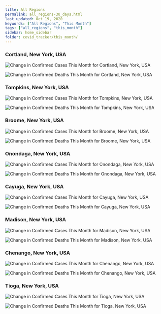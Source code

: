 ```yaml
---
title: All Regions
permalink: all_regions-30_days.html
last_updated: Oct 19, 2020
keywords: ["All Regions", "This Month"]
tags: ["all_regions", "this_month"]
sidebar: home_sidebar
folder: covid_tracker/this_month/
---
```


<h3>Cortland, New York, USA</h3>

![Change in Confirmed Cases This Month for Cortland, New York, USA](images/graphs/usa-new_york-cortland-delta_confirmed-30_days_graph.png)

![Change in Confirmed Deaths This Month for Cortland, New York, USA](images/graphs/usa-new_york-cortland-delta_deaths-30_days_graph.png)

<h3>Tompkins, New York, USA</h3>

![Change in Confirmed Cases This Month for Tompkins, New York, USA](images/graphs/usa-new_york-tompkins-delta_confirmed-30_days_graph.png)

![Change in Confirmed Deaths This Month for Tompkins, New York, USA](images/graphs/usa-new_york-tompkins-delta_deaths-30_days_graph.png)

<h3>Broome, New York, USA</h3>

![Change in Confirmed Cases This Month for Broome, New York, USA](images/graphs/usa-new_york-broome-delta_confirmed-30_days_graph.png)

![Change in Confirmed Deaths This Month for Broome, New York, USA](images/graphs/usa-new_york-broome-delta_deaths-30_days_graph.png)

<h3>Onondaga, New York, USA</h3>

![Change in Confirmed Cases This Month for Onondaga, New York, USA](images/graphs/usa-new_york-onondaga-delta_confirmed-30_days_graph.png)

![Change in Confirmed Deaths This Month for Onondaga, New York, USA](images/graphs/usa-new_york-onondaga-delta_deaths-30_days_graph.png)

<h3>Cayuga, New York, USA</h3>

![Change in Confirmed Cases This Month for Cayuga, New York, USA](images/graphs/usa-new_york-cayuga-delta_confirmed-30_days_graph.png)

![Change in Confirmed Deaths This Month for Cayuga, New York, USA](images/graphs/usa-new_york-cayuga-delta_deaths-30_days_graph.png)

<h3>Madison, New York, USA</h3>

![Change in Confirmed Cases This Month for Madison, New York, USA](images/graphs/usa-new_york-madison-delta_confirmed-30_days_graph.png)

![Change in Confirmed Deaths This Month for Madison, New York, USA](images/graphs/usa-new_york-madison-delta_deaths-30_days_graph.png)

<h3>Chenango, New York, USA</h3>

![Change in Confirmed Cases This Month for Chenango, New York, USA](images/graphs/usa-new_york-chenango-delta_confirmed-30_days_graph.png)

![Change in Confirmed Deaths This Month for Chenango, New York, USA](images/graphs/usa-new_york-chenango-delta_deaths-30_days_graph.png)

<h3>Tioga, New York, USA</h3>

![Change in Confirmed Cases This Month for Tioga, New York, USA](images/graphs/usa-new_york-tioga-delta_confirmed-30_days_graph.png)

![Change in Confirmed Deaths This Month for Tioga, New York, USA](images/graphs/usa-new_york-tioga-delta_deaths-30_days_graph.png)
